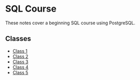 SQL Course
==========
These notes cover a beginning SQL course using PostgreSQL.

Classes
-------
* [Class 1](class-01.md)
* [Class 2](class-02.md)
* [Class 3](class-03.md)
* [Class 4](class-04.md)
* [Class 5](class-05.md)
